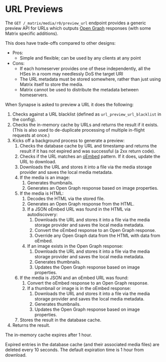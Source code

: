 URL Previews
============

The `GET /_matrix/media/r0/preview_url` endpoint provides a generic preview API
for URLs which outputs [Open Graph](https://ogp.me/) responses (with some Matrix
specific additions).

This does have trade-offs compared to other designs:

* Pros:
  * Simple and flexible; can be used by any clients at any point
* Cons:
  * If each homeserver provides one of these independently, all the HSes in a
    room may needlessly DoS the target URI
  * The URL metadata must be stored somewhere, rather than just using Matrix
    itself to store the media.
  * Matrix cannot be used to distribute the metadata between homeservers.

When Synapse is asked to preview a URL it does the following:

1. Checks against a URL blacklist (defined as `url_preview_url_blacklist` in the
   config).
2. Checks the in-memory cache by URLs and returns the result if it exists. (This
   is also used to de-duplicate processing of multiple in-flight requests at once.)
3. Kicks off a background process to generate a preview:
   1. Checks the database cache by URL and timestamp and returns the result if it
      has not expired and was successful (a 2xx return code).
   2. Checks if the URL matches an [oEmbed](https://oembed.com/) pattern. If it
      does, update the URL to download.
   3. Downloads the URL and stores it into a file via the media storage provider
      and saves the local media metadata.
   4. If the media is an image:
      1. Generates thumbnails.
      2. Generates an Open Graph response based on image properties.
   5. If the media is HTML:
      1. Decodes the HTML via the stored file.
      2. Generates an Open Graph response from the HTML.
      3. If a JSON oEmbed URL was found in the HTML via autodiscovery:
         1. Downloads the URL and stores it into a file via the media storage provider
            and saves the local media metadata.
         2. Convert the oEmbed response to an Open Graph response.
         3. Override any Open Graph data from the HTML with data from oEmbed.
      4. If an image exists in the Open Graph response:
         1. Downloads the URL and stores it into a file via the media storage
            provider and saves the local media metadata.
         2. Generates thumbnails.
         3. Updates the Open Graph response based on image properties.
   6. If the media is JSON and an oEmbed URL was found:
      1. Convert the oEmbed response to an Open Graph response.
      2. If a thumbnail or image is in the oEmbed response:
         1. Downloads the URL and stores it into a file via the media storage
            provider and saves the local media metadata.
         2. Generates thumbnails.
         3. Updates the Open Graph response based on image properties.
   7. Stores the result in the database cache.
4. Returns the result.

The in-memory cache expires after 1 hour.

Expired entries in the database cache (and their associated media files) are
deleted every 10 seconds. The default expiration time is 1 hour from download.
